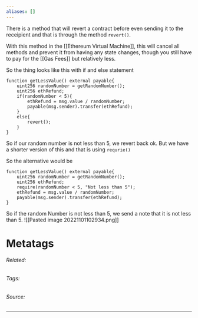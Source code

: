 ```yaml
---
aliases: []
---
```

There is a method that will revert a contract before even sending it to the receipient and that is through the method `revert()`. 

With this method in the [[Ethereum Virtual Machine]], this will cancel all methods and prevent it from having any state changes, though you still have to pay for the [[Gas Fees]] but relatively less. 

So the thing looks like this with if and else statement
```solidity
function getLessValue() external payable{
	uint256 randomNumber = getRandomNumber();
	uint256 ethRefund;
	if(randomNumber < 5){
		ethRefund = msg.value / randomNumber;
		payable(msg.sender).transfer(ethRefund);
	}
	else{
		revert();
	}
}
```

So if our random number is not less than 5, we revert back ok. But we have a shorter version of this and that is using `requrie()`

So the alternative would be
```solidity
function getLessValue() external payable{
	uint256 randomNumber = getRandomNumber();
	uint256 ethRefund;
	require(randomNumber < 5, "Not less than 5");
	ethRefund = msg.value / randomNumber;
	payable(msg.sender).transfer(ethRefund);
}
```

So if the random Number is not less than 5, we send a note that it is not less than 5. ![[Pasted image 20221101102934.png]]








# Metatags
###### Related: 
###### Tags: 
###### Source: 

---